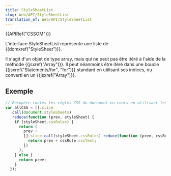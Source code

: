 ```yaml
---
title: StyleSheetList
slug: Web/API/StyleSheetList
translation_of: Web/API/StyleSheetList
---
```


{{APIRef("CSSOM")}}

L'interface StyleSheetList représente une liste de {{domxref("StyleSheet")}}.

Il s'agit d'un objet de type array, mais qui ne peut pas être itéré à l'aide de la méthode {{jsxref("Array")}}. Il peut néanmoins être itéré dans une boucle {{jsxref("Statements/for", "for")}} standard en utilisant ses indices, ou converti en un {{jsxref("Array")}}.

## Exemple

```js
// Récupère toutes les règles CSS du document en cours en utilisant les méthodes de Array
var allCSS = [].slice
  .call(document.styleSheets)
  .reduce(function (prev, styleSheet) {
    if (styleSheet.cssRules) {
      return (
        prev +
        [].slice.call(styleSheet.cssRules).reduce(function (prev, cssRule) {
          return prev + cssRule.cssText;
        })
      );
    } else {
      return prev;
    }
  });
```
